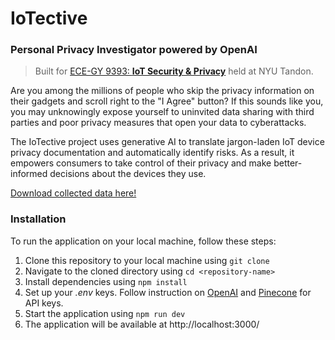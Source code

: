 # IoTective
### Personal Privacy Investigator powered by OpenAI

> Built for [ECE-GY 9393: **IoT Security & Privacy**](https://hdanny.org/#classes) held at NYU Tandon.
 
Are you among the millions of people who skip the privacy information on their gadgets and scroll right to the "I Agree" button? If this sounds like you, you may unknowingly expose yourself to uninvited data sharing with third parties and poor privacy measures that open your data to cyberattacks. 

The IoTective project uses generative AI to translate jargon-laden IoT device privacy documentation and automatically identify risks. As a result, it empowers consumers to take control of their privacy and make better-informed decisions about the devices they use. 

[Download collected data here!](https://drive.google.com/file/d/1f9yTW1GwyFPLcAVL9OoUXD2gI51BFns3/view?usp=sharing)

### Installation
To run the application on your local machine, follow these steps:

1. Clone this repository to your local machine using `git clone`
2. Navigate to the cloned directory using `cd <repository-name>`
3. Install dependencies using `npm install`
4. Set up your *.env* keys. Follow instruction on [OpenAI](https://platform.openai.com/account/api-keys) and [Pinecone](https://www.pinecone.io/) for API keys. 
5. Start the application using `npm run dev`
6. The application will be available at http://localhost:3000/ 
